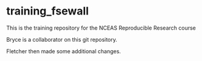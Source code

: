 # training_fsewall

This is the training repository for the NCEAS Reproducible Research course

Bryce is a collaborator on this git repository.

Fletcher then made some additional changes.